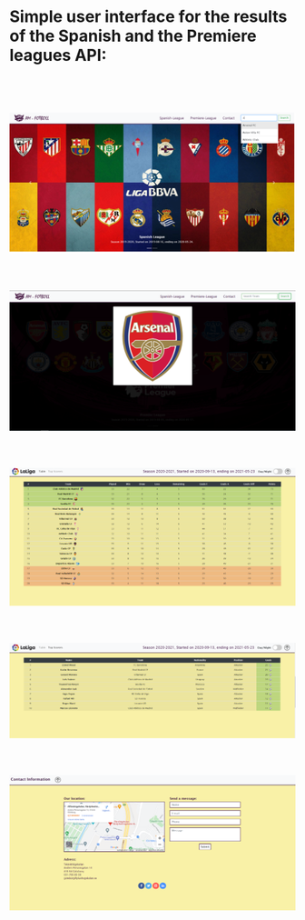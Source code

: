 

# Simple user interface for the results of the Spanish and the Premiere leagues API:



<br>

<br>

<br>

![](./Images/Readme/SL.png)

<br>

<br>

![](./Images/Readme/SS.png)

<br>

<br>

![](./Images/Readme/SLT.png)

<br>

<br>

![](./Images/Readme/SLTS.png)

<br>

<br>

![](./Images/Readme/CP.png)

